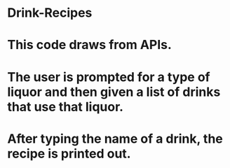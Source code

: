 # Drink-Recipes
# This code draws from APIs. 
# The user is prompted for a type of liquor and then given a list of drinks that use that liquor.
# After typing the name of a drink, the recipe is printed out.

